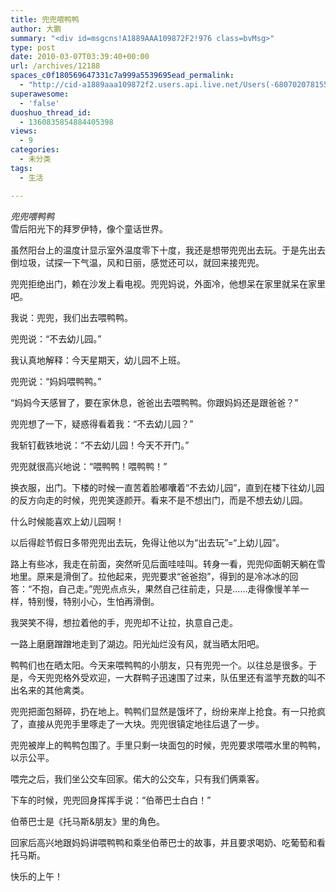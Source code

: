 ```yaml
---
title: 兜兜喂鸭鸭
author: 大鹏
summary: "<div id=msgcns!A1889AAA109872F2!976 class=bvMsg>"
type: post
date: 2010-03-07T03:39:40+00:00
url: /archives/12188
spaces_c0f180569647331c7a999a5539695ead_permalink:
  - "http://cid-a1889aaa109872f2.users.api.live.net/Users(-6807020781556960526)/Blogs('A1889AAA109872F2!102')/Entries('A1889AAA109872F2!976')?authkey=7T08dKQfQ0s%24"
superawesome:
  - 'false'
duoshuo_thread_id:
  - 1360835854884405398
views:
  - 9
categories:
  - 未分类
tags:
  - 生活

---
```

<div id="msgcns!A1889AAA109872F2!976" class="bvMsg">
  <span><span style="font-style:italic;">兜兜喂鸭鸭</span><br /><a href="http://pengzhaoblog.files.wordpress.com/2010/03/r0012596.jpg?w=300" target="_blank" rel="WLPP;url=http://pengzhaoblog.files.wordpress.com/2010/03/r0012596.jpg?w=300"><img src="http://pengzhaoblog.files.wordpress.com/2010/03/r0012596.jpg?w=300" alt="" /></a></span><br />雪后阳光下的拜罗伊特，像个童话世界。</p> 
  
  <p>
    虽然阳台上的温度计显示室外温度零下十度，我还是想带兜兜出去玩。于是先出去倒垃圾，试探一下气温，风和日丽，感觉还可以，就回来接兜兜。
  </p>
  
  <p>
    兜兜拒绝出门，赖在沙发上看电视。兜兜妈说，外面冷，他想呆在家里就呆在家里吧。
  </p>
  
  <p>
    我说：兜兜，我们出去喂鸭鸭。
  </p>
  
  <p>
    兜兜说：“不去幼儿园。”
  </p>
  
  <p>
    我认真地解释：今天星期天，幼儿园不上班。
  </p>
  
  <p>
    兜兜说：“妈妈喂鸭鸭。”
  </p>
  
  <p>
    “妈妈今天感冒了，要在家休息，爸爸出去喂鸭鸭。你跟妈妈还是跟爸爸？”
  </p>
  
  <p>
    兜兜想了一下，疑惑得看着我：“不去幼儿园？”
  </p>
  
  <p>
    我斩钉截铁地说：“不去幼儿园！今天不开门。”
  </p>
  
  <p>
    兜兜就很高兴地说：“喂鸭鸭！喂鸭鸭！”
  </p>
  
  <p>
    换衣服，出门。下楼的时候一直苦着脸嘟囔着“不去幼儿园”，直到在楼下往幼儿园的反方向走的时候，兜兜笑逐颜开。看来不是不想出门，而是不想去幼儿园。
  </p>
  
  <p>
    什么时候能喜欢上幼儿园啊！
  </p>
  
  <p>
    以后得趁节假日多带兜兜出去玩，免得让他以为“出去玩”=“上幼儿园”。
  </p>
  
  <p>
    路上有些冰，我走在前面，突然听见后面哇哇叫。转身一看，兜兜仰面朝天躺在雪地里。原来是滑倒了。拉他起来，兜兜要求“爸爸抱”，得到的是冷冰冰的回答：“不抱，自己走。”兜兜点点头，果然自己往前走，只是……走得像慢羊羊一样，特别慢，特别小心，生怕再滑倒。
  </p>
  
  <p>
    我哭笑不得，想拉着他的手，兜兜却不让拉，执意自己走。
  </p>
  
  <p>
    一路上磨磨蹭蹭地走到了湖边。阳光灿烂没有风，就当晒太阳吧。
  </p>
  
  <p>
    鸭鸭们也在晒太阳。今天来喂鸭鸭的小朋友，只有兜兜一个。以往总是很多。于是，今天兜兜格外受欢迎，一大群鸭子迅速围了过来，队伍里还有滥竽充数的叫不出名来的其他禽类。
  </p>
  
  <p>
    兜兜把面包掰碎，扔在地上。鸭鸭们显然是饿坏了，纷纷来岸上抢食。有一只抢疯了，直接从兜兜手里啄走了一大块。兜兜很镇定地往后退了一步。
  </p>
  
  <p>
    兜兜被岸上的鸭鸭包围了。手里只剩一块面包的时候，兜兜要求喂喂水里的鸭鸭，以示公平。
  </p>
  
  <p>
    喂完之后，我们坐公交车回家。偌大的公交车，只有我们俩乘客。
  </p>
  
  <p>
    下车的时候，兜兜回身挥挥手说：“伯蒂巴士白白！”
  </p>
  
  <p>
    伯蒂巴士是《托马斯&朋友》里的角色。
  </p>
  
  <p>
    回家后高兴地跟妈妈讲喂鸭鸭和乘坐伯蒂巴士的故事，并且要求喝奶、吃葡萄和看托马斯。
  </p>
  
  <p>
    快乐的上午！
  </p>
  
  <p>
    </div>
